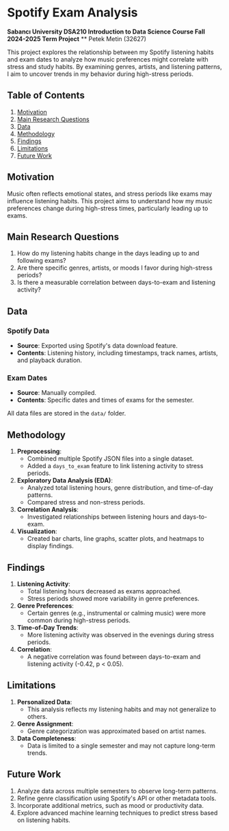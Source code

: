 # Spotify Exam Analysis

**Sabancı University DSA210 Introduction to Data Science Course Fall 2024-2025 Term Project**
** Petek Metin (32627)

This project explores the relationship between my Spotify listening habits and exam dates to analyze how music preferences might correlate with stress and study habits. By examining genres, artists, and listening patterns, I aim to uncover trends in my behavior during high-stress periods.

## Table of Contents
1. [Motivation](#motivation)
2. [Main Research Questions](#main-research-questions)
3. [Data](#data)
4. [Methodology](#methodology)
5. [Findings](#findings)
6. [Limitations](#limitations)
7. [Future Work](#future-work)


## Motivation

Music often reflects emotional states, and stress periods like exams may influence listening habits. This project aims to understand how my music preferences change during high-stress times, particularly leading up to exams.

## Main Research Questions

1. How do my listening habits change in the days leading up to and following exams?
2. Are there specific genres, artists, or moods I favor during high-stress periods?
3. Is there a measurable correlation between days-to-exam and listening activity?

## Data

### Spotify Data
- **Source**: Exported using Spotify's data download feature.
- **Contents**: Listening history, including timestamps, track names, artists, and playback duration.

### Exam Dates
- **Source**: Manually compiled.
- **Contents**: Specific dates and times of exams for the semester.

All data files are stored in the `data/` folder.

## Methodology

1. **Preprocessing**:
   - Combined multiple Spotify JSON files into a single dataset.
   - Added a `days_to_exam` feature to link listening activity to stress periods.
2. **Exploratory Data Analysis (EDA)**:
   - Analyzed total listening hours, genre distribution, and time-of-day patterns.
   - Compared stress and non-stress periods.
3. **Correlation Analysis**:
   - Investigated relationships between listening hours and days-to-exam.
4. **Visualization**:
   - Created bar charts, line graphs, scatter plots, and heatmaps to display findings.

## Findings

1. **Listening Activity**:
   - Total listening hours decreased as exams approached.
   - Stress periods showed more variability in genre preferences.
2. **Genre Preferences**:
   - Certain genres (e.g., instrumental or calming music) were more common during high-stress periods.
3. **Time-of-Day Trends**:
   - More listening activity was observed in the evenings during stress periods.
4. **Correlation**:
   - A negative correlation was found between days-to-exam and listening activity (-0.42, p < 0.05).

## Limitations

1. **Personalized Data**:
   - This analysis reflects my listening habits and may not generalize to others.
2. **Genre Assignment**:
   - Genre categorization was approximated based on artist names.
3. **Data Completeness**:
   - Data is limited to a single semester and may not capture long-term trends.

## Future Work

1. Analyze data across multiple semesters to observe long-term patterns.
2. Refine genre classification using Spotify's API or other metadata tools.
3. Incorporate additional metrics, such as mood or productivity data.
4. Explore advanced machine learning techniques to predict stress based on listening habits.




